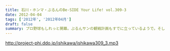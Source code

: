 ```yaml
---
title: 石川・ホンマ・ぶるんのBe-SIDE Your Life! vol.309-3
date: 2012-04-04
tags: ['2012年', '2012年04月']
draft: false
summary: プロ野球もしれっと開幕。ぶるんサンの観戦計画もすでに立っているようで。そして、今年はプロレス観戦も？そいうえば、ビーサイの第一回目のイベントはプロレスからみのイベントでしたね！覚えている方はいるのでしょうか・・・盛り上がったなぁ。ＮＡＭＡＥ
---
```


http://project-phi.ddo.jp/ishikawa/ishikawa309_3.mp3
